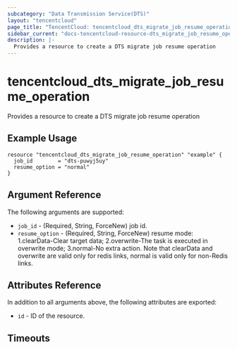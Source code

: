 ```yaml
---
subcategory: "Data Transmission Service(DTS)"
layout: "tencentcloud"
page_title: "TencentCloud: tencentcloud_dts_migrate_job_resume_operation"
sidebar_current: "docs-tencentcloud-resource-dts_migrate_job_resume_operation"
description: |-
  Provides a resource to create a DTS migrate job resume operation
---
```


# tencentcloud_dts_migrate_job_resume_operation

Provides a resource to create a DTS migrate job resume operation

## Example Usage

```hcl
resource "tencentcloud_dts_migrate_job_resume_operation" "example" {
  job_id        = "dts-puwyj5uy"
  resume_option = "normal"
}
```

## Argument Reference

The following arguments are supported:

* `job_id` - (Required, String, ForceNew) job id.
* `resume_option` - (Required, String, ForceNew) resume mode: 1.clearData-Clear target data; 2.overwrite-The task is executed in overwrite mode; 3.normal-No extra action. Note that clearData and overwrite are valid only for redis links, normal is valid only for non-Redis links.

## Attributes Reference

In addition to all arguments above, the following attributes are exported:

* `id` - ID of the resource.



## Timeouts

<no value>


